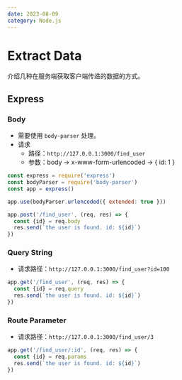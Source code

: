 ```yaml
---
date: 2023-08-09
category: Node.js
---
```


# Extract Data

介绍几种在服务端获取客户端传递的数据的方式。

## Express

### Body

- 需要使用 `body-parser` 处理。
- 请求
  - 路径：`http://127.0.0.1:3000/find_user`
  - 参数：body -> x-www-form-urlencoded -> { id: 1 }

```javascript
const express = require('express')
const bodyParser = require('body-parser')
const app = express()

app.use(bodyParser.urlencoded({ extended: true }))

app.post('/find_user', (req, res) => {
  const {id} = req.body
  res.send(`the user is found. id: ${id}`)
})
```

### Query String

- 请求路径：`http://127.0.0.1:3000/find_user?id=100`

```javascript
app.get('/find_user', (req, res) => {
  const {id} = req.query
  res.send(`the user is found. id: ${id}`)
})
```

### Route Parameter

- 请求路径：`http://127.0.0.1:3000/find_user/3`

```javascript
app.get('/find_user/:id', (req, res) => {
  const {id} = req.params
  res.send(`the user is found. id: ${id}`)
})
```
